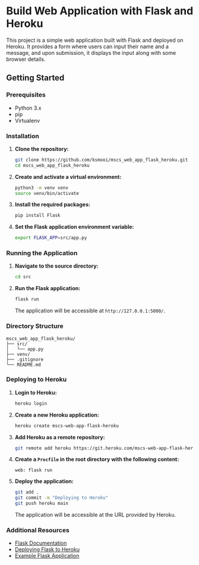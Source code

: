 # Build Web Application with Flask and Heroku

This project is a simple web application built with Flask and deployed on Heroku. It provides a form where users can input their name and a message, and upon submission, it displays the input along with some browser details.

## Getting Started

### Prerequisites

- Python 3.x
- pip
- Virtualenv

### Installation

1. **Clone the repository:**
   ```sh
   git clone https://github.com/ksmooi/mscs_web_app_flask_heroku.git
   cd mscs_web_app_flask_heroku
   ```

2. **Create and activate a virtual environment:**
   ```sh
   python3 -m venv venv
   source venv/bin/activate
   ```

3. **Install the required packages:**
   ```sh
   pip install Flask
   ```

4. **Set the Flask application environment variable:**
   ```sh
   export FLASK_APP=src/app.py
   ```

### Running the Application

1. **Navigate to the source directory:**
   ```sh
   cd src
   ```

2. **Run the Flask application:**
   ```sh
   flask run
   ```

   The application will be accessible at `http://127.0.0.1:5000/`.

### Directory Structure

```
mscs_web_app_flask_heroku/
├── src/
│   └── app.py
├── venv/
├── .gitignore
└── README.md
```

### Deploying to Heroku

1. **Login to Heroku:**
   ```sh
   heroku login
   ```

2. **Create a new Heroku application:**
   ```sh
   heroku create mscs-web-app-flask-heroku
   ```

3. **Add Heroku as a remote repository:**
   ```sh
   git remote add heroku https://git.heroku.com/mscs-web-app-flask-heroku.git
   ```

4. **Create a `Procfile` in the root directory with the following content:**
   ```
   web: flask run
   ```

5. **Deploy the application:**
   ```sh
   git add .
   git commit -m "Deploying to Heroku"
   git push heroku main
   ```

   The application will be accessible at the URL provided by Heroku.

### Additional Resources

- [Flask Documentation](https://flask.palletsprojects.com/)
- [Deploying Flask to Heroku](https://devcenter.heroku.com/articles/getting-started-with-python)
- [Example Flask Application](https://github.com/twtrubiks/Deploying-Flask-To-Heroku)

